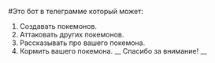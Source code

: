#Это бот в телеграмме который может:
1. Создавать покемонов.
2. Аттаковать других покемонов.
3. Рассказывать про вашего покемона.
4. Кормить вашего покемона.
__ Спасибо за внимание! __
